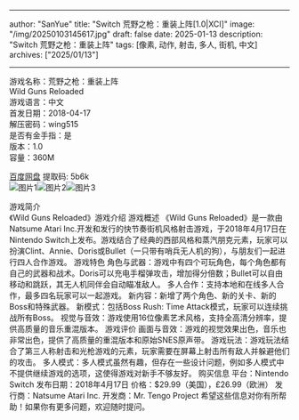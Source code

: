 
---
author: "SanYue"
title: "Switch 荒野之枪：重装上阵[1.0|XCI]"
image: "/img/20250103145617.jpg"
draft: false
date: 2025-01-13
description: "Switch 荒野之枪：重装上阵"
tags: [像素, 动作, 射击, 多人, 街机, 中文]
archives: ["2025/01/13"]

---

游戏名称：荒野之枪：重装上阵   
Wild Guns Reloaded    
游戏语言：中文  
首发日期：2018-04-17  
解压密码：wing515  
是否有金手指：是  
版本：1.0   
容量：360M

[百度网盘](https://pan.baidu.com/s/1xWyzpeWaefuMJnde5Ec_Cg) 提取码: 5b6k  
![图片1](/img/ee1d63.jpg)![图片2](/img/250565.jpg)![图片3](/img/c1441a.jpg)  

游戏简介  
《Wild Guns Reloaded》游戏介绍
游戏概述
《Wild Guns Reloaded》是一款由Natsume Atari Inc.开发和发行的快节奏街机风格射击游戏，于2018年4月17日在Nintendo Switch上发布。游戏结合了经典的西部风格和蒸汽朋克元素，玩家可以扮演Clint、Annie、Doris或Bullet（一只带有哨兵无人机的狗），与朋友们一起进行四人合作游戏。
游戏特色
角色与武器：游戏中有四个可玩角色，每个角色都有自己的武器和战术。Doris可以充电手榴弹攻击，增加得分倍数；Bullet可以自由移动和跳跃，其无人机同伴会自动瞄准敌人。
多人合作：支持本地和在线多人合作，最多四名玩家可以一起游戏。
新内容：新增了两个角色、新的关卡、新的Boss和特殊武器。
新模式：包括Boss Rush: Time Attack模式，玩家可以连续挑战所有Boss。
视觉与音效：游戏使用16位像素艺术风格，支持全高清分辨率，提供高质量的音乐重混版本。
游戏评价
画面与音效：游戏的视觉效果出色，音乐也非常出色，提供了高质量的重混版本和原始SNES原声带。
游戏玩法：游戏玩法结合了第三人称射击和光枪游戏的元素，玩家需要在屏幕上射击所有敌人并躲避他们的攻击。
多人模式：多人模式虽然有趣，但存在一些设计问题，例如多人模式中不提供继续游戏的选项，这使得游戏对新手不够友好。
购买信息
平台：Nintendo Switch
发布日期：2018年4月17日
价格：$29.99（美国），£26.99（欧洲）
发行商：Natsume Atari Inc.
开发商：Mr. Tengo Project
希望这些信息对你有所帮助！如果你有更多问题，欢迎随时提问。
